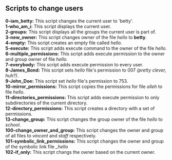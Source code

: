 ## Scripts to change users

__0-iam_betty:__ This script changes the current user to 'betty'.  
__1-who_am_i:__ This script displays the current user.  
__2-groups:__ This script displays all the groups the current user is part of.  
__3-new_owner:__ This script changes owner of the file _hello_ to **betty**.  
__4-empty:__ This script creates an empty file called _hello_.  
__5-execute:__ This script adds execute command to the owner of the file _hello_.  
__6-multiple_permissions:__ This script adds execute permission to the owner and group owner of file _hello_.  
__7-everybody:__ This script adds execute permission to every user.  
__8-James_Bond:__ This script sets _hello_ file's permission to 007 _(pretty clever, huh?)_.  
__9-John_Doe:__ This script set _hello_ file's permission to 753.  
__10-mirror_permissions:__ This script copies the permissions for file _olleh_ to file _hello_.  
__11-directories_permissions:__ This script adds execute permission to only subdirectories of the current directory.  
__12-directory_permissions:__ This script creates a directory with a set of permissions.  
__13-change_group:__ This script changes the group owner of the file _hello_ to *school*.  
__100-change_owner_and_group:__ This script changes the owner and group of all files to _vincent_ and _staff_ respectively.  
__101-symbolic_link_permissions:__ This script changes the owner and group of the symbolic link file *_hello*  
__102-if_only:__ This script changs the owner based on the current owner.
